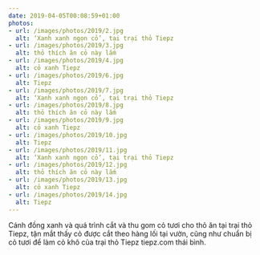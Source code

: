 ```yaml
---
date: 2019-04-05T00:08:59+01:00
photos:
- url: /images/photos/2019/2.jpg
  alt: ‘Xanh xanh ngọn cỏ’, tại trại thỏ Tiepz
- url: /images/photos/2019/3.jpg
  alt: thỏ thích ăn cỏ này lắm
- url: /images/photos/2019/4.jpg
  alt: cỏ xanh Tiepz
- url: /images/photos/2019/6.jpg
  alt: Tiepz
- url: /images/photos/2019/7.jpg
  alt: ‘Xanh xanh ngọn cỏ’, tại trại thỏ Tiepz
- url: /images/photos/2019/8.jpg
  alt: thỏ thích ăn cỏ này lắm
- url: /images/photos/2019/9.jpg
  alt: cỏ xanh Tiepz
- url: /images/photos/2019/10.jpg
  alt: Tiepz
- url: /images/photos/2019/11.jpg
  alt: ‘Xanh xanh ngọn cỏ’, tại trại thỏ Tiepz
- url: /images/photos/2019/12.jpg
  alt: thỏ thích ăn cỏ này lắm
- url: /images/photos/2019/13.jpg
  alt: cỏ xanh Tiepz
- url: /images/photos/2019/14.jpg
  alt: Tiepz
---
```

Cánh đồng xanh và quá trình cắt và thu gom cỏ tươi cho thỏ ăn tại trại thỏ Tiepz, tận mắt thấy cỏ được cắt theo hàng lối tại vườn, cũng như chuẩn bị cỏ tươi để làm cỏ khô của trại thỏ Tiepz tiepz.com thái bình.
